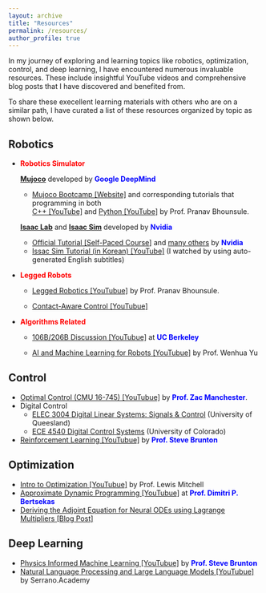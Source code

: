 ```yaml
---
layout: archive
title: "Resources"
permalink: /resources/
author_profile: true
---
```


In my journey of exploring and learning topics like robotics, optimization, control, and deep learning, I have encountered numerous invaluable resources. These include insightful YouTube videos and comprehensive blog posts that I have discovered and benefited from. 

To share these execellent learning materials with others who are on a similar path, I have curated a list of these resources organized by topic as shown below.

## Robotics

 - <span style="color:red">**Robotics Simulator**</span>

    [**Mujoco**](https://github.com/google-deepmind/mujoco) developed by <span style="color:blue">**Google DeepMind**</span>
    - [Mujoco Bootcamp [Website]](https://pab47.github.io/mujoco.html) and corresponding tutorials that programming in both <br> [C++ [YouTube]](https://www.youtube.com/watch?v=j1nCeqtfySQ&list=PLc7bpbeTIk758Ad3fkSywdxHWpBh9PM0G&index=6) and [Python [YouTube]](https://www.youtube.com/watch?v=u6tNfvLXK-I&list=PLc7bpbeTIk75dgBVd07z6_uKN1KQkwFRK) by Prof. Pranav Bhounsule.

    [**Isaac Lab**](https://github.com/isaac-sim/IsaacLab) and [**Isaac Sim**](https://docs.omniverse.nvidia.com/isaacsim/latest/overview.html) developed by <span style="color:blue">**Nvidia**</span>
    - [Official Tutorial [Self-Paced Course]](https://learn.nvidia.com/courses/course-detail?course_id=course-v1:DLI+S-OV-03+V1) and [many others](https://learn.nvidia.com/en-us/training/self-paced-courses) by <span style="color:blue">**Nvidia**</span>
    - [Issac Sim Tutorial (in Korean) [YouTube]](https://www.youtube.com/watch?v=uRdfy5IacOg&list=PL12w7vYWefUwnjvrXZKzRrUnIpnoGXhoh) (I watched by using auto-generated English subtitles)

  - <span style="color:red">**Legged Robots**</span>

    - [Legged Robotics [YouTubue]](https://www.youtube.com/watch?v=Am2PJmDh0GE&list=PLc7bpbeTIk74esZj1hd7LF3VYeJM3NYo5) by Prof. Pranav Bhounsule.

    - [Contact-Aware Control [YouTubue]](https://www.youtube.com/watch?v=ntvMtCwxYpw&list=PLlxR_sEKjSpRZwJ1Bv56iRfgOs-cALCwT)

  - <span style="color:red">**Algorithms Related**</span>

    - [106B/206B Discussion [YouTubue]](https://www.youtube.com/watch?v=dl4FUx3xLGQ&list=PLU2v_5UVjn7dQRsw4Ld4ycMXk4AxsQP2V) at <span style="color:blue">**UC Berkeley**</span>

    - [AI and Machine Learning for Robots [YouTubue]](https://www.youtube.com/watch?v=Kf_HGHahUPM&list=PLyXDCTF4yPcQ1GozC3vPmrJuN-icTFOW0) by Prof. Wenhua Yu

## Control
- [Optimal Control (CMU 16-745) [YouTubue]](https://www.youtube.com/watch?v=6rUdAOCNXAU&list=PLZnJoM76RM6KugDT9sw5zhAmqKnGeoLRa) by <span style="color:blue">**Prof. Zac Manchester**</span>.
- Digital Control
    - [ELEC 3004 Digital Linear Systems: Signals & Control](https://elec3004.uqcloud.net/2016/lectures.html) (University of Queesland)
    - [ECE 4540 Digital Control Systems](http://mocha-java.uccs.edu/ECE4540/) (University of Colorado)
- [Reinforcement Learning [YouTubue]](https://www.youtube.com/watch?v=0MNVhXEX9to&list=PLMrJAkhIeNNQe1JXNvaFvURxGY4gE9k74&index=1) by <span style="color:blue">**Prof. Steve Brunton**</span>

## Optimization
 - [Intro to Optimization [YouTubue]](https://www.youtube.com/watch?v=BdXrkmbvGHY&list=PLHAS_3-nESXV6XgW53wSkZHazVE7ZkHAV) by Prof. Lewis Mitchell
 - [Approximate Dynamic Programming [YouTubue]](https://www.youtube.com/watch?v=6CaUxbFX8Oc&list=PLiCLbsFQNFAxOmVeqPhI5er1LGf2-L9I4) at <span style="color:blue">**Prof. Dimitri P. Bertsekas**</span>
 - [Deriving the Adjoint Equation for Neural ODEs using Lagrange Multipliers [Blog Post]](https://vaipatel.com/posts/deriving-the-adjoint-equation-for-neural-odes-using-lagrange-multipliers/#fn:2)

## Deep Learning
 - [Physics Informed Machine Learning [YouTubue]](https://www.youtube.com/watch?v=JoFW2uSd3Uo&list=PLMrJAkhIeNNQ0BaKuBKY43k4xMo6NSbBa) by <span style="color:blue">**Prof. Steve Brunton**</span>
- [Natural Language Processing and Large Language Models [YouTubue]](https://www.youtube.com/watch?v=OxCpWwDCDFQ&list=PLs8w1Cdi-zvYskDS2icIItfZgxclApVLv) by Serrano.Academy
